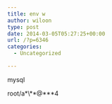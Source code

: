 ```yaml
---
title: env w
author: wiloon
type: post
date: 2014-03-05T05:27:25+00:00
url: /?p=6346
categories:
  - Uncategorized

---
```

mysql

root/a\*\\*\*@\*\**4

